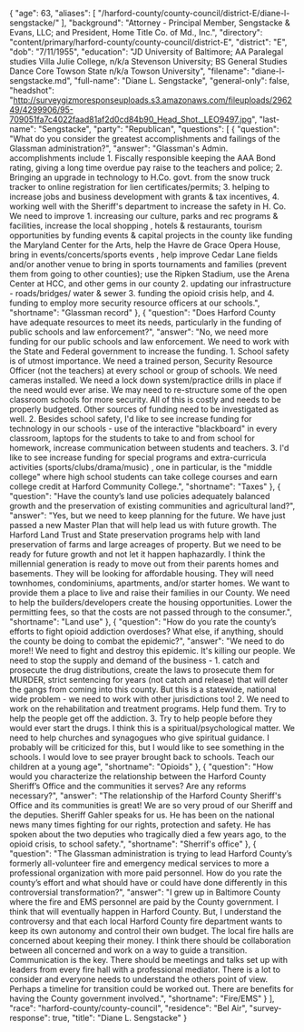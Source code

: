 {
  "age": 63,
  "aliases": [
    "/harford-county/county-council/district-E/diane-l-sengstacke/"
  ],
  "background": "Attorney - Principal Member, Sengstacke & Evans, LLC; and President, Home Title Co. of Md., Inc.",
  "directory": "content/primary/harford-county/county-council/district-E",
  "district": "E",
  "dob": "7/11/1955",
  "education": "JD University of Baltimore; AA Paralegal studies Villa Julie College, n/k/a Stevenson University; BS General Studies Dance Core Towson State n/k/a Towson University",
  "filename": "diane-l-sengstacke.md",
  "full-name": "Diane L. Sengstacke",
  "general-only": false,
  "headshot": "http://surveygizmoresponseuploads.s3.amazonaws.com/fileuploads/296249/4299906/95-709051fa7c4022faad81af2d0cd84b90_Head_Shot._LEO9497.jpg",
  "last-name": "Sengstacke",
  "party": "Republican",
  "questions": [
    {
      "question": "What do you consider the greatest accomplishments and failings of the Glassman administration?",
      "answer": "Glassman's Admin. accomplishments include 1. Fiscally responsible keeping the AAA Bond rating, giving a long time overdue pay raise to the teachers and police; 2. Bringing an upgrade in technology to H.Co. govt. from the snow truck tracker to online registration for lien certificates/permits; 3. helping to increase jobs and business development with grants & tax incentives, 4. working well with the Sheriff's department to increase the safety in H. Co.  We need to improve 1. increasing our culture, parks and rec programs & facilities, increase the local shopping , hotels & restaurants, tourism opportunities by funding events & capital projects in the county like funding the Maryland Center for the Arts, help the Havre de Grace Opera House, bring in events/concerts/sports events , help improve Cedar Lane fields and/or another venue to bring in sports tournaments and families (prevent them from going to other counties); use the Ripken Stadium, use the Arena Center at HCC, and other gems in our county 2. updating our infrastructure - roads/bridges/ water & sewer 3. funding the opioid crisis help, and 4. funding to employ more security resource officers at our schools.",
      "shortname": "Glassman record"
    },
    {
      "question": "Does Harford County have adequate resources to meet its needs, particularly in the funding of public schools and law enforcement?",
      "answer": "No, we need more funding for our public schools and law enforcement. We need to work with the State and Federal government to increase the funding.  1. School safety is of utmost importance.  We need a trained person, Security Resource Officer (not the teachers) at every school or group of schools. We need cameras installed. We need a lock down system/practice drills in place if the need would ever arise. We may need to re-structure some of the open classroom schools for more security.  All of this is costly and needs to be properly budgeted.  Other sources of funding need to be investigated as well.  2. Besides school safety, I'd like to see increase funding for technology in our schools - use of the interactive \"blackboard\" in every classroom, laptops for the students to take to and from school for homework, increase communication between students and teachers. 3. I'd like to see increase funding for special programs and extra-curricula activities (sports/clubs/drama/music) , one in particular, is the \"middle college\" where high school students can take college courses and earn college credit at Harford Community College.",
      "shortname": "Taxes"
    },
    {
      "question": "Have the county’s land use policies adequately balanced growth and the preservation of existing communities and agricultural land?",
      "answer": "Yes, but we need to keep planning for the future.  We have just passed a new Master Plan that will help lead us with future growth.  The Harford Land Trust and State preservation programs help with land preservation of farms and large acreages of property.  But we need to be ready for future growth and not let it happen haphazardly. I think the millennial generation is ready to move out from their parents homes and basements.  They will be looking for affordable housing.  They will need townhomes, condominiums, apartments, and/or starter homes.  We want to provide them a place to live and raise their families in our County.  We need to help the builders/developers create the housing opportunities.  Lower the permitting fees, so that the costs are not passed through to the consumer.",
      "shortname": "Land use"
    },
    {
      "question": "How do you rate the county’s efforts to fight opioid addiction overdoses? What else, if anything, should the county be doing to combat the epidemic?",
      "answer": "We need to do more!!  We need to fight and destroy this epidemic.  It's killing our people.  We need to stop the supply and demand of the business - 1. catch and prosecute the drug distributions, create the laws to prosecute them for MURDER, strict sentencing for years (not catch and release) that will deter the gangs from coming into this county. But this is a statewide, national wide problem - we need to work with other jurisdictions too! 2. We need to work on the rehabilitation and treatment programs. Help fund them. Try to help the people get off the addiction. 3. Try to help people before they would ever start the drugs. I think this is a spiritual/psychological matter. We need to help churches and synagogues who give spiritual guidance.  I probably will be criticized for this, but I would like to see something in the schools. I would love to see prayer brought back to schools. Teach our children at a young age",
      "shortname": "Opioids"
    },
    {
      "question": "How would you characterize the relationship between the Harford County Sheriff’s Office and the communities it serves? Are any reforms necessary?",
      "answer": "The relationship of the Harford County Sheriff's Office and its communities is great! We are so very proud of our Sheriff and the deputies.  Sheriff Gahler speaks for us. He has been on the national news many times fighting for our rights, protection and safety.  He has spoken about the two deputies who tragically died a few years ago, to the opioid crisis, to school safety.",
      "shortname": "Sherrif's office"
    },
    {
      "question": "The Glassman administration is trying to lead Harford County’s formerly all-volunteer fire and emergency medical services to more a professional organization with more paid personnel. How do you rate the county’s effort and what should have or could have done differently in this controversial transformation?",
      "answer": "I grew up in Baltimore County where the fire and EMS personnel are paid by the County government. I think that will eventually happen in Harford County. But, I understand the controversy and that each local Harford County fire department wants to keep its own autonomy and control their own budget.  The local fire halls are concerned about keeping their money.  I think there should be collaboration between all concerned and work on a way to guide a transition. Communication is the key.  There should be meetings and talks set up with leaders from every fire hall with a professional mediator.  There is a lot to consider and everyone needs to understand the others point of view.  Perhaps a timeline for transition could be worked out.  There are benefits for having the County government  involved.",
      "shortname": "Fire/EMS"
    }
  ],
  "race": "harford-county/county-council",
  "residence": "Bel Air",
  "survey-response": true,
  "title": "Diane L. Sengstacke"
}
